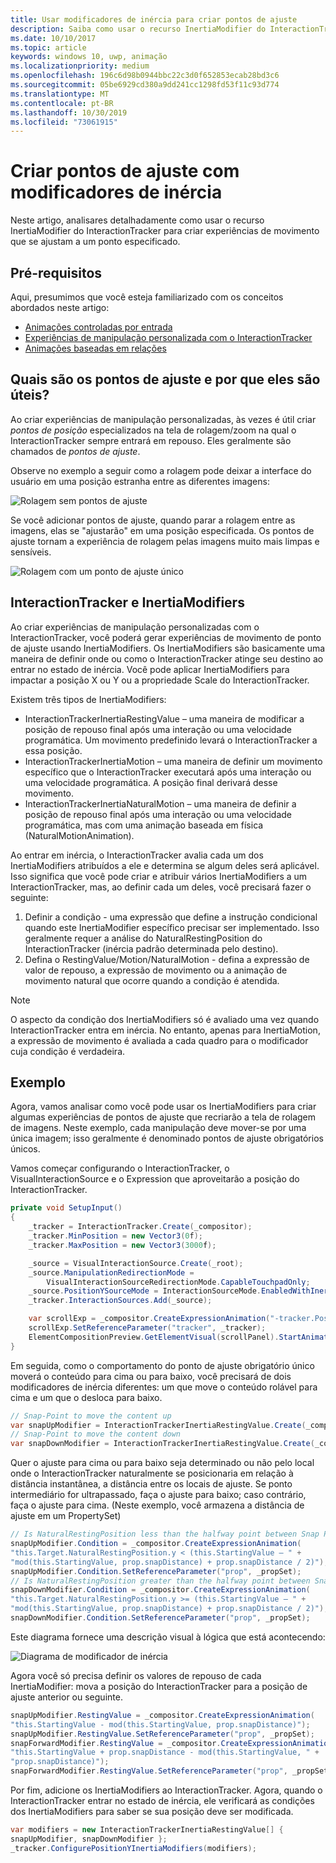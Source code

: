 ```yaml
---
title: Usar modificadores de inércia para criar pontos de ajuste
description: Saiba como usar o recurso InertiaModifier do InteractionTracker para criar experiências de movimento que se ajustam a um ponto especificado.
ms.date: 10/10/2017
ms.topic: article
keywords: windows 10, uwp, animação
ms.localizationpriority: medium
ms.openlocfilehash: 196c6d98b0944bbc22c3d0f652853ecab28bd3c6
ms.sourcegitcommit: 05be6929cd380a9dd241cc1298fd53f11c93d774
ms.translationtype: MT
ms.contentlocale: pt-BR
ms.lasthandoff: 10/30/2019
ms.locfileid: "73061915"
---
```

# <a name="create-snap-points-with-inertia-modifiers"></a>Criar pontos de ajuste com modificadores de inércia

Neste artigo, analisares detalhadamente como usar o recurso InertiaModifier do InteractionTracker para criar experiências de movimento que se ajustam a um ponto especificado.

## <a name="prerequisites"></a>Pré-requisitos

Aqui, presumimos que você esteja familiarizado com os conceitos abordados neste artigo:

- [Animações controladas por entrada](input-driven-animations.md)
- [Experiências de manipulação personalizada com o InteractionTracker](interaction-tracker-manipulations.md)
- [Animações baseadas em relações](relation-animations.md)

## <a name="what-are-snap-points-and-why-are-they-useful"></a>Quais são os pontos de ajuste e por que eles são úteis?

Ao criar experiências de manipulação personalizadas, às vezes é útil criar _pontos de posição_ especializados na tela de rolagem/zoom na qual o InteractionTracker sempre entrará em repouso. Eles geralmente são chamados de _pontos de ajuste_.

Observe no exemplo a seguir como a rolagem pode deixar a interface do usuário em uma posição estranha entre as diferentes imagens:

![Rolagem sem pontos de ajuste](images/animation/snap-points-none.gif)

Se você adicionar pontos de ajuste, quando parar a rolagem entre as imagens, elas se "ajustarão" em uma posição especificada. Os pontos de ajuste tornam a experiência de rolagem pelas imagens muito mais limpas e sensíveis.

![Rolagem com um ponto de ajuste único](images/animation/snap-points-single.gif)

## <a name="interactiontracker-and-inertiamodifiers"></a>InteractionTracker e InertiaModifiers

Ao criar experiências de manipulação personalizadas com o InteractionTracker, você poderá gerar experiências de movimento de ponto de ajuste usando InertiaModifiers. Os InertiaModifiers são basicamente uma maneira de definir onde ou como o InteractionTracker atinge seu destino ao entrar no estado de inércia. Você pode aplicar InertiaModifiers para impactar a posição X ou Y ou a propriedade Scale do InteractionTracker.

Existem três tipos de InertiaModifiers:

- InteractionTrackerInertiaRestingValue – uma maneira de modificar a posição de repouso final após uma interação ou uma velocidade programática. Um movimento predefinido levará o InteractionTracker a essa posição.
- InteractionTrackerInertiaMotion – uma maneira de definir um movimento específico que o InteractionTracker executará após uma interação ou uma velocidade programática. A posição final derivará desse movimento.
- InteractionTrackerInertiaNaturalMotion – uma maneira de definir a posição de repouso final após uma interação ou uma velocidade programática, mas com uma animação baseada em física (NaturalMotionAnimation).

Ao entrar em inércia, o InteractionTracker avalia cada um dos InertiaModifiers atribuídos a ele e determina se algum deles será aplicável. Isso significa que você pode criar e atribuir vários InertiaModifiers a um InteractionTracker, mas, ao definir cada um deles, você precisará fazer o seguinte:

1. Definir a condição - uma expressão que define a instrução condicional quando este InertiaModifier específico precisar ser implementado. Isso geralmente requer a análise do NaturalRestingPosition do InteractionTracker (inércia padrão determinada pelo destino).
1. Defina o RestingValue/Motion/NaturalMotion - defina a expressão de valor de repouso, a expressão de movimento ou a animação de movimento natural que ocorre quando a condição é atendida.

> [!NOTE]
> O aspecto da condição dos InertiaModifiers só é avaliado uma vez quando InteractionTracker entra em inércia. No entanto, apenas para InertiaMotion, a expressão de movimento é avaliada a cada quadro para o modificador cuja condição é verdadeira.

## <a name="example"></a>Exemplo

Agora, vamos analisar como você pode usar os InertiaModifiers para criar algumas experiências de pontos de ajuste que recriarão a tela de rolagem de imagens. Neste exemplo, cada manipulação deve mover-se por uma única imagem; isso geralmente é denominado pontos de ajuste obrigatórios únicos.

Vamos começar configurando o InteractionTracker, o VisualInteractionSource e o Expression que aproveitarão a posição do InteractionTracker.

```csharp
private void SetupInput()
{
    _tracker = InteractionTracker.Create(_compositor);
    _tracker.MinPosition = new Vector3(0f);
    _tracker.MaxPosition = new Vector3(3000f);

    _source = VisualInteractionSource.Create(_root);
    _source.ManipulationRedirectionMode =
        VisualInteractionSourceRedirectionMode.CapableTouchpadOnly;
    _source.PositionYSourceMode = InteractionSourceMode.EnabledWithInertia;
    _tracker.InteractionSources.Add(_source);

    var scrollExp = _compositor.CreateExpressionAnimation("-tracker.Position.Y");
    scrollExp.SetReferenceParameter("tracker", _tracker);
    ElementCompositionPreview.GetElementVisual(scrollPanel).StartAnimation("Offset.Y", scrollExp);
}
```

Em seguida, como o comportamento do ponto de ajuste obrigatório único moverá o conteúdo para cima ou para baixo, você precisará de dois modificadores de inércia diferentes: um que move o conteúdo rolável para cima e um que o desloca para baixo.

```csharp
// Snap-Point to move the content up
var snapUpModifier = InteractionTrackerInertiaRestingValue.Create(_compositor);
// Snap-Point to move the content down
var snapDownModifier = InteractionTrackerInertiaRestingValue.Create(_compositor);
```

Quer o ajuste para cima ou para baixo seja determinado ou não pelo local onde o InteractionTracker naturalmente se posicionaria em relação à distância instantânea, a distância entre os locais de ajuste. Se ponto intermediário for ultrapassado, faça o ajuste para baixo; caso contrário, faça o ajuste para cima. (Neste exemplo, você armazena a distância de ajuste em um PropertySet)

```csharp
// Is NaturalRestingPosition less than the halfway point between Snap Points?
snapUpModifier.Condition = _compositor.CreateExpressionAnimation(
"this.Target.NaturalRestingPosition.y < (this.StartingValue – " + 
"mod(this.StartingValue, prop.snapDistance) + prop.snapDistance / 2)");
snapUpModifier.Condition.SetReferenceParameter("prop", _propSet);
// Is NaturalRestingPosition greater than the halfway point between Snap Points?
snapDownModifier.Condition = _compositor.CreateExpressionAnimation(
"this.Target.NaturalRestingPosition.y >= (this.StartingValue – " + 
"mod(this.StartingValue, prop.snapDistance) + prop.snapDistance / 2)");
snapDownModifier.Condition.SetReferenceParameter("prop", _propSet);
```

Este diagrama fornece uma descrição visual à lógica que está acontecendo:

![Diagrama de modificador de inércia](images/animation/inertia-modifier-diagram.png)

Agora você só precisa definir os valores de repouso de cada InertiaModifier: mova a posição do InteractionTracker para a posição de ajuste anterior ou seguinte.

```csharp
snapUpModifier.RestingValue = _compositor.CreateExpressionAnimation(
"this.StartingValue - mod(this.StartingValue, prop.snapDistance)");
snapUpModifier.RestingValue.SetReferenceParameter("prop", _propSet);
snapForwardModifier.RestingValue = _compositor.CreateExpressionAnimation(
"this.StartingValue + prop.snapDistance - mod(this.StartingValue, " + 
"prop.snapDistance)");
snapForwardModifier.RestingValue.SetReferenceParameter("prop", _propSet);
```

Por fim, adicione os InertiaModifiers ao InteractionTracker. Agora, quando o InteractionTracker entrar no estado de inércia, ele verificará as condições dos InertiaModifiers para saber se sua posição deve ser modificada.

```csharp
var modifiers = new InteractionTrackerInertiaRestingValue[] { 
snapUpModifier, snapDownModifier };
_tracker.ConfigurePositionYInertiaModifiers(modifiers);
```